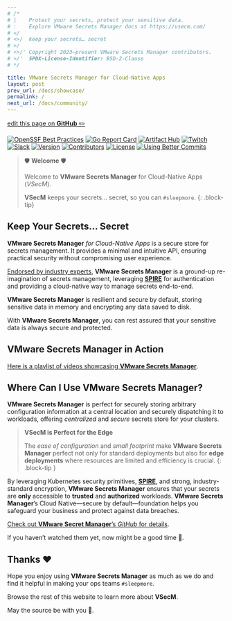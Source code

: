 ```yaml
---
# /*
# |    Protect your secrets, protect your sensitive data.
# :    Explore VMware Secrets Manager docs at https://vsecm.com/
# </
# <>/  keep your secrets… secret
# >/
# <>/' Copyright 2023–present VMware Secrets Manager contributors.
# >/'  SPDX-License-Identifier: BSD-2-Clause
# */

title: VMware Secrets Manager for Cloud-Native Apps
layout: post
prev_url: /docs/showcase/
permalink: /
next_url: /docs/community/
---
```


<p class="github-button"
><a href="https://github.com/vmware-tanzu/secrets-manager/blob/main/docs/README.md"
>edit this page on <strong>GitHub</strong> ✏️</a></p>

<p class="badges"><a href="https://www.bestpractices.dev/projects/7793"><img src="https://www.bestpractices.dev/projects/7793/badge" alt="OpenSSF Best Practices"></a>
<a href="https://goreportcard.com/report/github.com/vmware-tanzu/secrets-manager"><img src="https://goreportcard.com/badge/github.com/vmware-tanzu/secrets-manager" alt="Go Report Card"></a>
<a href="https://artifacthub.io/packages/helm/vsecm/vsecm"><img src="https://img.shields.io/endpoint?url=https://artifacthub.io/badge/repository/vsecm" alt="Artifact Hub"></a>
<a href="https://twitch.tv/ZeroToHeroDev"><img src="https://img.shields.io/twitch/status/zerotoherodev" alt="Twitch"></a>
<a href="https://join.slack.com/t/a-101-103-105-s/shared_invite/zt-287dbddk7-GCX495NK~FwO3bh_DAMAtQ"><img src="https://img.shields.io/badge/slack-vsecm-brightgreen.svg?logo=slack" alt="Slack"></a>
<a href="https://github.com/vmware-tanzu/secrets-manager/releases"><img src="https://img.shields.io/github/v/release/vmware-tanzu/secrets-manager?color=blueviolet" alt="Version"></a>
<a href="https://github.com/vmware-tanzu/secrets-manager/graphs/contributors"><img src="https://img.shields.io/github/contributors/vmware-tanzu/secrets-manager.svg?color=orange" alt="Contributors"></a>
<a href="https://github.com/vmware-tanzu/secrets-manager/blob/main/LICENSE"><img src="https://img.shields.io/github/license/vmware-tanzu/secrets-manager" alt="License"></a>
<a href="https://github.com/Everduin94/better-commits" ><img src="https://img.shields.io/badge/better--commits-enabled?style=for-the-badge&logo=git&color=a6e3a1&logoColor=D9E0EE&labelColor=302D41" alt="Using Better Commits"></a></p>

> 🛡️ **Welcome** 🛡
> 
> Welcome to **VMware Secrets Manager** for Cloud-Native Apps (*VSecM*)️.
> 
> **VSecM** keeps your secrets… secret, so you can `#sleepmore`.
{: .block-tip}

## Keep Your Secrets… Secret

**VMware Secrets Manager** *for Cloud-Native Apps* is a secure store for secrets
management. It provides a minimal and intuitive API, ensuring practical security 
without compromising user experience.

[Endorsed by industry experts][endorsements], **VMware Secrets Manager** is a 
ground-up re-imagination of secrets management, leveraging [**SPIRE**][spire] 
for authentication and providing a cloud-native way to manage secrets end-to-end.

**VMware Secrets Manager** is resilient and secure by default, storing sensitive
data in memory and encrypting any data saved to disk.

With **VMware Secrets Manager**, you can rest assured that your sensitive data is
always secure and protected.

[endorsements]: /docs/endorsements/ "Endorsements"

## **VMware Secrets Manager** in Action

[Here is a playlist of videos showcasing **VMware Secrets Manager**][videos].

[videos]: /docs/showcase/ "Showcase"

## Where Can I Use **VMware Secrets Manager**?

**VMware Secrets Manager** is perfect for securely storing arbitrary 
configuration information at a central location and securely dispatching it to 
workloads, offering *centralized* and *secure* secrets store for your clusters.

> **VSecM is Perfect for the Edge**
> 
> The *ease of configuration* and *small footprint* make **VMware Secrets Manager** 
> perfect not only for standard deployments but also for **edge deployments** where 
> resources are limited and efficiency is crucial.
{: .block-tip }

By leveraging Kubernetes security primitives, [**SPIRE**][spire], and strong,
industry-standard encryption, **VMware Secrets Manager** ensures that your 
secrets are **only** accessible to **trusted** and **authorized** workloads. 
**VMware Secrets Manager**’s Cloud Native—secure by default—foundation helps 
you safeguard your business and protect against data breaches.

[Check out **VMware Secret Manager**’s *GitHub* for details][vsecm-github].

[spire]: https://spiffe.io/spire
[vsecm-github]: https://github.com/vmware-tanzu/secrets-manager

If you haven’t watched them yet, now might be a good time 🙂.

## Thanks ❤️

Hope you enjoy using **VMware Secrets Manager** as much as we do and find it 
helpful in making your ops teams `#sleepmore`. 

Browse the rest of this website to learn more about **VSecM**.

May the source be with you 🦄.
